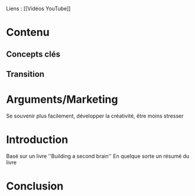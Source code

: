 Liens : [[Vidéos YouTube]]
# Contenu
## Concepts clés
## Transition
# Arguments/Marketing
Se souvenir plus facilement, développer la créativité, être moins stresser
# Introduction
Basé sur un livre ''Building a second brain''
En quelque sorte un résumé du livre
# Conclusion